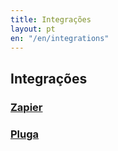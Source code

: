 ```yaml
---
title: Integrações
layout: pt
en: "/en/integrations"
---
```


## Integrações

### [Zapier](/integrations/zapier)

### [Pluga](/integrations/pluga)